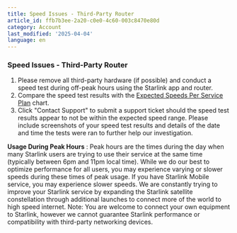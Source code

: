 ```yaml
---
title: Speed Issues - Third-Party Router
article_id: ffb7b3ee-2a20-c0e0-4c60-003c8470e80d
category: Account
last_modified: '2025-04-04'
language: en
---
```


### Speed Issues - Third-Party Router
  1. Please remove all third-party hardware (if possible) and conduct a speed test during off-peak hours using the Starlink app and router.
  2. Compare the speed test results with the [Expected Speeds Per Service Plan](https://www.starlink.com/support/article/<https:/www.starlink.com/legal/documents/DOC-1400-28829-70?regionCode=US>) chart.
  3. Click "Contact Support" to submit a support ticket should the speed test results appear to not be within the expected speed range. Please include screenshots of your speed test results and details of the date and time the tests were ran to further help our investigation.


**Usage During Peak Hours** : Peak hours are the times during the day when many Starlink users are trying to use their service at the same time (typically between 6pm and 11pm local time). While we do our best to optimize performance for all users, you may experience varying or slower speeds during these times of peak usage. If you have Starlink Mobile service, you may experience slower speeds. We are constantly trying to improve your Starlink service by expanding the Starlink satellite constellation through additional launches to connect more of the world to high speed internet.
Note: You are welcome to connect your own equipment to Starlink, however we cannot guarantee Starlink performance or compatibility with third-party networking devices.